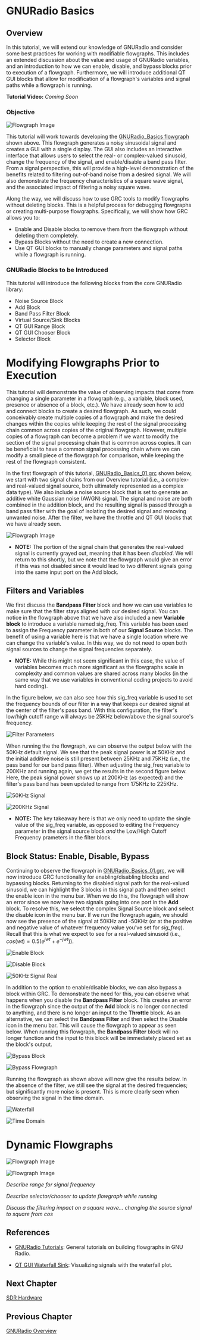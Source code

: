 # GNURadio Basics

## Overview
In this tutorial, we will extend our knowledge of GNURadio and consider some best practices for working with modifiable flowgraphs. This includes an extended discussion about the value and usage of GNURadio variables, and an introduction to how we can enable, disable, and bypass blocks prior to execution of a flowgraph. Furthermore, we will introduce additional QT GUI blocks that allow for modification of a flowgraph's variables and signal paths while a flowgraph is running.


**Tutorial Video:** _Coming Soon_


### Objective

![Flowgraph Image](https://github.com/UCaNLabUMB/SDR_Tutorials/blob/main/Documentation/Images/02_Basics/GRBasics_03.png)

This tutorial will work towards developing the [GNURadio_Basics flowgraph](https://github.com/UCaNLabUMB/SDR_Tutorials/tree/main/Flowgraphs/02_Basics) shown above. This flowgraph generates a noisy sinusoidal signal and creates a GUI with a single display. The GUI also includes an interactive interface that allows users to select the real- or complex-valued sinusoid, change the frequency of the signal, and enable/disable a band pass filter. From a signal perspective, this will provide a high-level demonstration of the benefits related to filtering out-of-band noise from a desired signal. We will also demonstrate the frequency characteristics of a square wave signal, and the associated impact of filtering a noisy square wave.

Along the way, we will discuss how to use GRC tools to modify flowgraphs without deleting blocks. This is a helpful process for debugging flowgraphs or creating multi-purpose flowgraphs. Specifically, we will show how GRC allows you to:
* Enable and Disable blocks to remove them from the flowgraph without deleting them completely.
* Bypass Blocks without the need to create a new connection.
* Use QT GUI blocks to manually change parameters and signal paths while a flowgraph is running.


### GNURadio Blocks to be Introduced
This tutorial will introduce the following blocks from the core GNURadio library:
* Noise Source Block
* Add Block
* Band Pass Filter Block
* Virtual Source/Sink Blocks
* QT GUI Range Block
* QT GUI Chooser Block
* Selector Block



# Modifying Flowgraphs Prior to Execution
This tutorial will demonstrate the value of observing impacts that come from changing a single parameter in a flowgraph (e.g., a variable, block used, presence or absence of a block, etc.). 
We have already seen how to add and connect blocks to create a desired flowgraph. As such, we could conceivably create multiple copies of a flowgraph and make the desired changes within the copies while keeping the rest of the signal processing chain common across copies of the original flowgraph. However, multiple copies of a flowgraph can become a problem if we want to modify the section of the signal processing chain that is common across copies. 
It can be beneficial to have a common signal processing chain where we can modify a small piece of the flowgraph for comparison, while keeping the rest of the flowgraph consistent. 

In the first flowgraph of this tutorial, [GNURadio_Basics_01.grc](https://github.com/UCaNLabUMB/SDR_Tutorials/tree/main/Flowgraphs/02_Basics) shown below, we start with two signal chains from our Overview tutorial (i.e., a complex- and real-valued signal source, both ultimately represented as a complex data type). We also include a noise source block that is set to generate an additive white Gaussian noise (AWGN) signal. The signal and noise are both combined in the addition block, and the resulting signal is passed through a band pass filter with the goal of isolating the desired signal and removing unwanted noise. After the filter, we have the throttle and QT GUI blocks that we have already seen.

![Flowgraph Image](https://github.com/UCaNLabUMB/SDR_Tutorials/blob/main/Documentation/Images/02_Basics/GRBasics_01.png)

* **NOTE:** The portion of the signal chain that generates the real-valued signal is currently grayed out, meaning that it has been _disabled_. We will return to this shortly, but we note that the flowgraph would give an error if this was not disabled since it would lead to two different signals going into the same input port on the Add block. 



## Filters and Variables
We first discuss the **Bandpass Filter** block and how we can use variables to make sure that the filter stays aligned with our desired signal. You can notice in the flowgraph above that we have also included a new **Variable block** to introduce a variable named sig\_freq. This variable has been used to assign the Frequency parameter in both of our **Signal Source** blocks. The benefit of using a variable here is that we have a single location where we can change the variable's value. In this way, we do not need to open both signal sources to change the signal frequencies separately. 

* **NOTE:** While this might not seem significant in this case, the value of variables becomes much more significant as the flowgraphs scale in complexity and common values are shared across many blocks (in the same way that we use variables in conventional coding projects to avoid hard coding). 

In the figure below, we can also see how this sig\_freq variable is used to set the frequency bounds of our filter in a way that keeps our desired signal at the center of the filter's pass band. With this configuration, the filter's low/high cutoff range will always be 25KHz below/above the signal source's frequency.

![Filter Parameters](https://github.com/UCaNLabUMB/SDR_Tutorials/blob/main/Documentation/Images/02_Basics/GRBasics_01_01.png)

When running the the flowgraph, we can observe the output below with the 50KHz default signal. We see that the peak signal power is at 50KHz and the initial additive noise is still present between 25KHz and 75KHz (i.e., the pass band for our band pass filter). When adjusting the sig\_freq variable to 200KHz and running again, we get the results in the second figure below. Here, the peak signal power shows up at 200KHz (as expected) and the filter's pass band has been updated to range from 175KHz to 225KHz. 

![50KHz Signal](https://github.com/UCaNLabUMB/SDR_Tutorials/blob/main/Documentation/Images/02_Basics/GRBasics_01_02.png)

![200KHz Signal](https://github.com/UCaNLabUMB/SDR_Tutorials/blob/main/Documentation/Images/02_Basics/GRBasics_01_03.png)

* **NOTE:** The key takeaway here is that we only need to update the single value of the sig\_freq variable, as opposed to editing the Frequency parameter in the signal source block _and_ the Low/High Cutoff Frequency prameters in the filter block.


## Block Status: Enable, Disable, Bypass
Continuing to observe the flowgraph in [GNURadio_Basics_01.grc](https://github.com/UCaNLabUMB/SDR_Tutorials/tree/main/Flowgraphs/02_Basics), we will now introduce GRC functionality for enabling/disabling blocks and bypassing blocks. Returning to the disabled signal path for the real-valued sinusoid, we can highlight the 3 blocks in this signal path and then select the enable icon in the menu bar. When we do this, the flowgraph will show an error since we now have two signals going into one port in the **Add** block. To resolve this, we select the complex Signal Source block and select the disable icon in the menu bar. If we run the flowgraph again, we should now see the presence of the signal at 50KHz and -50KHz (or at the positive and negative value of whatever frequency value you've set for _sig\_freq_). Recall that this is what we expect to see for a real-valued sinusoid (i.e., $cos(wt) = 0.5(e^{jwt} +e^{-jwt})$).

![Enable Block](https://github.com/UCaNLabUMB/SDR_Tutorials/blob/main/Documentation/Images/02_Basics/GRBasics_01_04.png)

![Disable Block](https://github.com/UCaNLabUMB/SDR_Tutorials/blob/main/Documentation/Images/02_Basics/GRBasics_01_05.png)

![50KHz Signal Real](https://github.com/UCaNLabUMB/SDR_Tutorials/blob/main/Documentation/Images/02_Basics/GRBasics_01_06.png)

In addition to the option to enable/disable blocks, we can also bypass a block within GRC. To demonstrate the need for this, you can observe what happens when you disable the **Bandpass Filter** block. This creates an error in the flowgraph since the output of the **Add** block is no longer connected to anything, and there is no longer an input to the **Throttle** block. As an alternative, we can select the **Bandpass Filter** and then select the Disable icon in the menu bar. This will cause the flowgraph to appear as seen below. When running this flowgraph, the **Bandpass Filter** block will no longer function and the input to this block will be immediately placed set as the block's output. 

![Bypass Block](https://github.com/UCaNLabUMB/SDR_Tutorials/blob/main/Documentation/Images/02_Basics/GRBasics_01_07.png)

![Bypass Flowgraph](https://github.com/UCaNLabUMB/SDR_Tutorials/blob/main/Documentation/Images/02_Basics/GRBasics_01_08.png)

Running the flowgraph as shown above will now give the results below. In the absence of the filter, we still see the signal at the desired frequencies; but significantly more noise is present. This is more clearly seen when observing the signal in the time domain.

![Waterfall](https://github.com/UCaNLabUMB/SDR_Tutorials/blob/main/Documentation/Images/02_Basics/GRBasics_01_09.png)

![Time Domain](https://github.com/UCaNLabUMB/SDR_Tutorials/blob/main/Documentation/Images/02_Basics/GRBasics_01_10.png)





# Dynamic Flowgraphs
![Flowgraph Image](https://github.com/UCaNLabUMB/SDR_Tutorials/blob/main/Documentation/Images/02_Basics/GRBasics_02.png)

![Flowgraph Image](https://github.com/UCaNLabUMB/SDR_Tutorials/blob/main/Documentation/Images/02_Basics/GRBasics_03.png)

_Describe range for signal frequency_

_Describe selector/chooser to update flowgraph while running_

_Discuss the filtering impact on a square wave... changing the source signal to square from cos_

## References
* [GNURadio Tutorials](https://wiki.gnuradio.org/index.php?title=Tutorials): General tutorials on building flowgraphs in GNU Radio.

* [QT GUI Waterfall Sink](https://wiki.gnuradio.org/index.php/QT_GUI_Waterfall_Sink): Visualizing signals with the waterfall plot.


## Next Chapter
[SDR Hardware](https://github.com/UCaNLabUMB/SDR_Tutorials/blob/main/Documentation/SDR_Hardware.md) 

## Previous Chapter
[GNURadio Overview](https://github.com/UCaNLabUMB/SDR_Tutorials/blob/main/Documentation/GNURadio_Overview.md)
